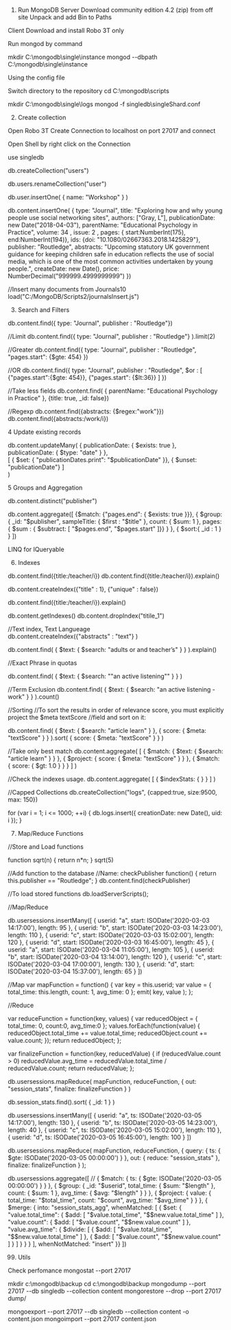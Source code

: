 1. Run MongoDB Server
Download community edition 4.2 (zip) from off site 
Unpack and add Bin to Paths

Client
Download and install Robo 3T only

Run mongod by command


mkdir C:\mongodb\single\instance
mongod --dbpath C:\mongodb\single\instance

Using the config file

Switch directory to the repository
cd C:\mongodb\scripts 

mkdir C:\mongodb\single\logs
mongod -f singledb\singleShard.conf

2. Create collection

Open Robo 3T
Create Connection to localhost on port 27017 and connect

Open Shell by right click on the Connection

use singledb

db.createCollection("users")

db.users.renameCollection("user")

db.user.insertOne( { name: "Workshop" } )

db.content.insertOne(
   { 
       type:            "Journal",
       title:           "Exploring how and why young people use social networking sites", 
       authors:         ["Gray, L"],
       publicationDate: new Date("2018-04-03"),
       parentName:     "Educational Psychology in Practice",
       volume:           34 ,
       issue:            2 ,
       pages:           {
           start:NumberInt(175),
           end:NumberInt(194)},
       ids:             {doi: "10.1080/02667363.2018.1425829"},
       publisher:       "Routledge",
       abstracts:       "Upcoming statutory UK government guidance for keeping children safe in education reflects the use of social media, which is one of the most common activities undertaken by young people.",
       createDate:      new Date(),
       price:           NumberDecimal("999999.4999999999")
})

  
//Insert many documents from Journals10
load("C:/MongoDB/Scripts2/journalsInsert.js")


3. Search and Filters

db.content.find({ 
 type: "Journal",
 publisher : "Routledge"})

//Limit
db.content.find({
 type: "Journal",
 publisher : "Routledge"}
 ).limit(2) 

//Greater
db.content.find({
 type: "Journal",
 publisher : "Routledge",
 "pages.start":  {$gte: 454}
}) 


//OR
db.content.find({
 type: "Journal",
 publisher : "Routledge",
 $or : [
	{"pages.start":{$gte: 454}},
	{"pages.start": {$lt:36}}
	]
})

//Take less fields
db.content.find(
 { parentName: "Educational Psychology in Practice" },
 {title: true, _id: false})
 

//Regexp
db.content.find({abstracts: {$regex:"work"}}) 
db.content.find({abstracts:/work/i})
 
 
4 Update existing records

db.content.updateMany(
	{
     publicationDate: { $exists: true },
     publicationDate: { $type: "date" }
	},  
	[
	 { $set: { "publicationDates.print": "$publicationDate" }},
	 { $unset: "publicationDate"}
	]  
)


5 Groups and Aggregation

db.content.distinct("publisher")

db.content.aggregate([
  {$match: {"pages.end": { $exists: true }}},
  {
    $group: {
      _id: "$publisher",
      sampleTitle: { $first : "$title" },
	  count: { $sum: 1 },
	  pages: { $sum :  { $subtract: [ "$pages.end", "$pages.start"  ]}} 
    }
  },
  {
    $sort:{ _id : 1 }
  }
])


LINQ for IQueryable

6. Indexes
 
db.content.find({title:/teacher/i})
db.content.find({title:/teacher/i}).explain()
 
db.content.createIndex({"title" : 1}, {"unique" : false}) 
  
db.content.find({title:/teacher/i}).explain()
  
   
db.content.getIndexes()
db.content.dropIndex("titile_1")
  
//Text index, Text Langueage  
db.content.createIndex({"abstracts" : "text"} )
  
db.content.find( { $text: { $search: "adults or and teacher’s" } } ).explain()
 
//Exact Phrase in quotas
 
db.content.find( { $text: { $search: "\"an active listening\"" } } )


//Term Exclusion
db.content.find( { $text: { $search: "an active listening -work" } } ).count()

 
//Sorting
//To sort the results in order of relevance score, you must explicitly project the $meta textScore //field and sort on it:


db.content.find(
   { $text: { $search: "article learn" } },
   { score: { $meta: "textScore" } }
).sort( { score: { $meta: "textScore" } } )


//Take only best match
db.content.aggregate(
   [
     { $match: { $text: { $search: "article learn" } } },
     { $project: { score: { $meta: "textScore" } } },
     { $match: { score: { $gt: 1.0 } } }
   ]
)

//Check the indexes usage.
db.content.aggregate( [ { $indexStats: { } } ] )

 
 
//Capped Collections
db.createCollection("logs", {capped:true, size:9500, max: 150})
 
 
for (var i = 1; i <= 1000; ++i) {
  db.logs.insert({ 
      creationDate: new Date(),
      uid: i
  });
}



7. Map/Reduce Functions 

//Store and Load functions

function sqrt(n) { return n*n; }
  sqrt(5)
 
//Add function to the database
//Name: checkPublisher
function() { return this.publisher == "Routledge"; }
db.content.find(checkPublisher)


//To load stored functions
db.loadServerScripts();

//Map/Reduce

db.usersessions.insertMany([
   { userid: "a", start: ISODate('2020-03-03 14:17:00'), length: 95 },
   { userid: "b", start: ISODate('2020-03-03 14:23:00'), length: 110 },
   { userid: "c", start: ISODate('2020-03-03 15:02:00'), length: 120 },
   { userid: "d", start: ISODate('2020-03-03 16:45:00'), length: 45 },
   { userid: "a", start: ISODate('2020-03-04 11:05:00'), length: 105 },
   { userid: "b", start: ISODate('2020-03-04 13:14:00'), length: 120 },
   { userid: "c", start: ISODate('2020-03-04 17:00:00'), length: 130 },
   { userid: "d", start: ISODate('2020-03-04 15:37:00'), length: 65 }
])

//Map
var mapFunction = function() {
    var key = this.userid;
    var value = { total_time: this.length, count: 1, avg_time: 0 };
    emit( key, value );
};

//Reduce

var reduceFunction = function(key, values) {
   var reducedObject = { total_time: 0, count:0, avg_time:0 };
   values.forEach(function(value) {
      reducedObject.total_time += value.total_time;
      reducedObject.count += value.count;
   });
   return reducedObject;
};

var finalizeFunction = function(key, reducedValue) {
   if (reducedValue.count > 0)
      reducedValue.avg_time = reducedValue.total_time / reducedValue.count;
   return reducedValue;
};

db.usersessions.mapReduce(
   mapFunction,
   reduceFunction,
   {
     out: "session_stats",
     finalize: finalizeFunction
   }
)

db.session_stats.find().sort( { _id: 1 } )

db.usersessions.insertMany([
   { userid: "a", ts: ISODate('2020-03-05 14:17:00'), length: 130 },
   { userid: "b", ts: ISODate('2020-03-05 14:23:00'), length: 40 },
   { userid: "c", ts: ISODate('2020-03-05 15:02:00'), length: 110 },
   { userid: "d", ts: ISODate('2020-03-05 16:45:00'), length: 100 }
])

db.usersessions.mapReduce(
   mapFunction,
   reduceFunction,
   {
     query: { ts: { $gte: ISODate('2020-03-05 00:00:00') } },
     out: { reduce: "session_stats" },
     finalize: finalizeFunction
   }
);



db.usersessions.aggregate([
  // { $match: { ts: { $gte: ISODate('2020-03-05 00:00:00') } } },
   { $group: { _id: "$userid", total_time: { $sum: "$length" }, count: { $sum: 1 }, avg_time: { $avg: "$length" } } },
   { $project: { value: { total_time: "$total_time", count: "$count", avg_time: "$avg_time" } } },
   { $merge: {
      into: "session_stats_agg",
      whenMatched: [ { $set: {
         "value.total_time": { $add: [ "$value.total_time", "$$new.value.total_time" ] },
         "value.count": { $add: [ "$value.count", "$$new.value.count" ] },
         "value.avg_time": { $divide: [ { $add: [ "$value.total_time", "$$new.value.total_time" ] },  { $add: [ "$value.count", "$$new.value.count" ] } ] }
      } } ],
      whenNotMatched: "insert"
   }}
])



 
99. Utils

Check perfomance 
mongostat --port 27017

mkdir c:\mongodb\backup
cd c:\mongodb\backup
mongodump --port 27017 --db singledb --collection content
mongorestore --drop --port 27017 dump/


mongoexport --port 27017 --db singledb --collection content -o content.json
mongoimport --port 27017 content.json

 


